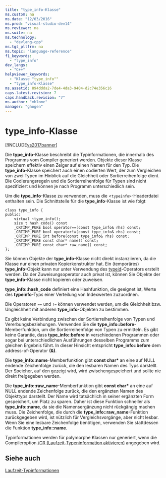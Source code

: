 ```yaml
---
title: "type_info-Klasse"
ms.custom: na
ms.date: "12/03/2016"
ms.prod: "visual-studio-dev14"
ms.reviewer: na
ms.suite: na
ms.technology: 
  - "devlang-cpp"
ms.tgt_pltfrm: na
ms.topic: "language-reference"
f1_keywords: 
  - "type_info"
dev_langs: 
  - "C++"
helpviewer_keywords: 
  - "Klasse "type_info""
  - "type_info-Klasse"
ms.assetid: 894ddda2-7de4-4da3-9404-d2c74e356c16
caps.latest.revision: 7
caps.handback.revision: "7"
ms.author: "mblome"
manager: "ghogen"
---
```

# type_info-Klasse
[!INCLUDE[vs2017banner](../assembler/inline/includes/vs2017banner.md)]

Die **type\_info**\-Klasse beschreibt die Typinformationen, die innerhalb des Programms vom Compiler generiert werden.  Objekte dieser Klasse speichern effektiv einen Zeiger auf einen Namen für den Typ.  Die **type\_info**\-Klasse speichert auch einen codierten Wert, der zum Vergleichen von zwei Typen im Hinblick auf die Gleichheit oder Sortierreihenfolge dient.  Die Codierungsregeln und die Sortierreihenfolge für Typen sind nicht spezifiziert und können je nach Programm unterschiedlich sein.  
  
 Um die **type\_info**\-Klasse zu verwenden, muss die \<`typeinfo>`\-Headerdatei enthalten sein.  Die Schnittstelle für die **type\_info**\-Klasse ist wie folgt:  
  
```  
class type_info {  
public:  
    virtual ~type_info();  
    size_t hash_code() const  
    _CRTIMP_PURE bool operator==(const type_info& rhs) const;  
    _CRTIMP_PURE bool operator!=(const type_info& rhs) const;  
    _CRTIMP_PURE int before(const type_info& rhs) const;  
    _CRTIMP_PURE const char* name() const;  
    _CRTIMP_PURE const char* raw_name() const;  
};  
```  
  
 Sie können Objekte der **type\_info**\-Klasse nicht direkt instanziieren, da die Klasse nur einen privaten Kopierkonstruktor hat.  Ein \(temporäres\) **type\_info**\-Objekt kann nur unter Verwendung des [typeid](../cpp/typeid-operator.md)\-Operators erstellt werden.  Da der Zuweisungsoperator auch privat ist, können Sie Objekte der **type\_info**\-Klasse nicht kopieren oder zuweisen.  
  
 **type\_info::hash\_code** definiert eine Hashfunktion, die geeignet ist, Werte des **typeinfo**\-Typs einer Verteilung von Indexwerten zuzuordnen.  
  
 Die Operatoren `==` und `!=` können verwendet werden, um die Gleichheit bzw. Ungleichheit mit anderen **type\_info**\-Objekten zu bestimmen.  
  
 Es gibt keine Verbindung zwischen der Sortierreihenfolge von Typen und Vererbungsbeziehungen.  Verwenden Sie die **type\_info::before**\-Memberfunktion, um die Sortierreihenfolge von Typen zu ermitteln.  Es gibt keine Garantie, dass **type\_info::before** in verschiedenen Programmen oder sogar bei unterschiedlichen Ausführungen desselben Programms zum gleichen Ergebnis führt.  In dieser Hinsicht entspricht **type\_info::before** dem address\-of\-Operator **\(&\)**.  
  
 Die **type\_info::name**\-Memberfunktion gibt **const char\*** an eine auf NULL endende Zeichenfolge zurück, die den lesbaren Namen des Typs darstellt.  Der Speicher, auf den gezeigt wird, wird zwischengespeichert und sollte nie direkt freigegeben werden.  
  
 Die **type\_info::raw\_name**\-Memberfunktion gibt **const char\*** an eine auf NULL endende Zeichenfolge zurück, die den ergänzten Namen des Objekttyps darstellt.  Der Name wird tatsächlich in seiner ergänzten Form gespeichert, um Platz zu sparen.  Daher ist diese Funktion schneller als **type\_info::name**, da sie die Namensergänzung nicht rückgängig machen muss.  Die Zeichenfolge, die durch die **type\_info::raw\_name**\-Funktion zurückgegeben wird, ist nützlich für Vergleichsvorgänge, aber nicht lesbar.  Wenn Sie eine lesbare Zeichenfolge benötigen, verwenden Sie stattdessen die Funktion **type\_info::name**.  
  
 Typinformationen werden für polymorphe Klassen nur generiert, wenn die Compileroption [\/GR \(Laufzeit\-Typeninformation aktivieren\)](../build/reference/gr-enable-run-time-type-information.md) angegeben wird.  
  
## Siehe auch  
 [Laufzeit\-Typinformationen](../cpp/run-time-type-information.md)